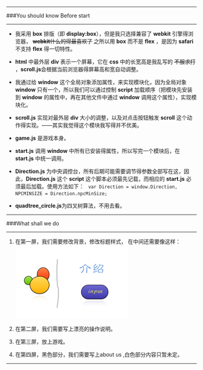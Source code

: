 ***

###You should know Before start
***

* 我采用 **box** 排版（即 **display:box**），但是我只选择兼容了 **webkit** 引擎得浏览器， ~~**webkit**什么的得最喜欢了~~ 之所以用 **box** 而不是 **flex** ，是因为 **safari** 不支持 **flex** 得一切特性。

* **html** 中最外层 **div** 表示一个屏幕，它在 **css** 中的长宽高是我乱写的 ~~不服求打~~ ，**scroll.js**会根据当前浏览器得屏幕高和宽自动调整。

* 我通过给 **window** 这个全局对象添加属性，来实现模块化，因为全局对象 **window** 只有一个，所以我们可以通过控制 **script** 加载顺序（把模块先安装到 **window** 的属性中，再在其他文件中通过 **window** 调用这个属性），实现模块化。

* **scroll.js** 实现对最外层 **div** 大小的调整，以及对点击按钮触发 **scroll** 这个动作得实现。——其实我觉得这个模块我写得并不优美。

* **game.js** 是游戏本身。

* **start.js** 调用 **window** 中所有已安装得属性，所以写完一个模块后，在 **start.js** 中统一调用。

* **Direction.js** 为中央调控台，所有后期可能需要调节得参数全部写在这，因此，**Direction.js** 这个 **script** 这个脚本必须最先记载，而相应的 **start.js** 必须最后加载。使用方法如下：
		``` 
			var Direction = window.Direction,
					NPCMINSIZE = Direction.npcMinSize;
		```
		
* **quadtree_circle.js**为四叉树算法，不用去看。

***

###What shall we do 
***

1. 在第一屏，我们需要修改背景，修改标题样式，
	在中间还需要像这样：![img](./img/1.png)

2. 在第二屏，我们需要写上漂亮的操作说明。

3. 在第三屏，放上游戏。

4. 在第四屏，黑色部分，我们需要写上about us ,白色部分内容只暂未定。

***